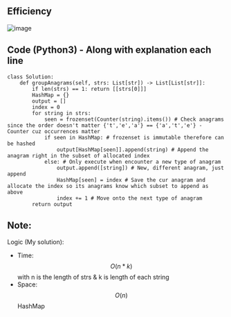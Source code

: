 ## Efficiency
![image](https://github.com/KCP17/Leetcode-solutions/assets/148914885/8d87b2a7-5418-4fc1-a774-d1394dc79cbe)

## Code (Python3) - Along with explanation each line
```python3 []
class Solution:
    def groupAnagrams(self, strs: List[str]) -> List[List[str]]:
        if len(strs) == 1: return [[strs[0]]]
        HashMap = {}
        output = []
        index = 0
        for string in strs:
            seen = frozenset(Counter(string).items()) # Check anagrams since the order doesn't matter {'t','e','a'} == {'a','t','e'} - Counter cuz occurrences matter
            if seen in HashMap: # frozenset is immutable therefore can be hashed
                output[HashMap[seen]].append(string) # Append the anagram right in the subset of allocated index
            else: # Only execute when encounter a new type of anagram
                output.append([string]) # New, different anagram, just append
                HashMap[seen] = index # Save the cur anagram and allocate the index so its anagrams know which subset to append as above
                index += 1 # Move onto the next type of anagram
        return output
```
## Note:
Logic (My solution):
- Time: $$O(n * k)$$ with n is the length of strs & k is length of each string
- Space: $$O(n)$$ HashMap
